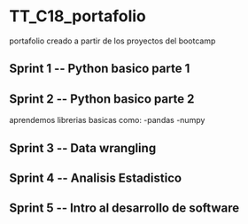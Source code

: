 # TT_C18_portafolio
portafolio creado a partir de los proyectos del bootcamp 


## Sprint 1 -- Python basico parte 1

## Sprint 2 -- Python basico parte 2
aprendemos librerias basicas como:
-pandas
-numpy


## Sprint 3 -- Data wrangling

## Sprint 4 -- Analisis Estadistico

## Sprint 5 -- Intro al desarrollo de software 
